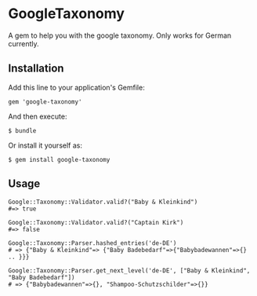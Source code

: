 # GoogleTaxonomy

A gem to help you with the google taxonomy. Only works for German currently.

## Installation

Add this line to your application's Gemfile:

    gem 'google-taxonomy'

And then execute:

    $ bundle

Or install it yourself as:

    $ gem install google-taxonomy

## Usage

    Google::Taxonomy::Validator.valid?("Baby & Kleinkind")
    #=> true

    Google::Taxonomy::Validator.valid?("Captain Kirk")
    #=> false

    Google::Taxonomy::Parser.hashed_entries('de-DE')
    # => {"Baby & Kleinkind"=> {"Baby Badebedarf"=>{"Babybadewannen"=>{} .. }}}

    Google::Taxonomy::Parser.get_next_level('de-DE', ["Baby & Kleinkind", "Baby Badebedarf"])
    # => {"Babybadewannen"=>{}, "Shampoo-Schutzschilder"=>{}}
